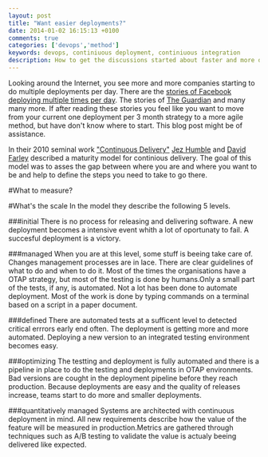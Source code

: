 ```yaml
---
layout: post
title: "Want easier deployments?"
date: 2014-01-02 16:15:13 +0100
comments: true
categories: ['devops','method']
keywords: devops, continiuous deployment, continiuous integration
description: How to get the discussions started about faster and more deployments
---
```

Looking around the Internet, you see more and more companies starting to do multiple deployments per day. There are the [stories of Facebook deploying multiple times per day](https://www.facebook.com/notes/facebook-engineering/ship-early-and-ship-twice-as-often/10150985860363920). The stories of [The Guardian](http://blog.utest.com/continuous-deployment-and-testing-in-production/2012/12/) and many many more. If after reading these stories you feel like you want to move from your current one deployment per 3 month strategy to a more agile method, but have don't know where to start. This blog post might be of assistance.

<!-- more -->
In their 2010 seminal work ["Continuous Delivery"](http://www.amazon.com/gp/product/0321601912?ie=UTF8&tag=martinfowlerc-20&linkCode=as2&camp=1789&creative=9325&creativeASIN=0321601912) [Jez Humble](http://jezhumble.net/) and [David Farley](http://www.davefarley.net/) described a maturity model for continious delivery. The goal of this model was to asses the gap between where you are and where you want to be and help to define the steps you need to take to go there.

#What to measure?


#What's the scale
In the model they describe the following 5 levels.

###initial
There is no process for releasing and delivering software. A new deployment becomes a intensive event whith a lot of oportunaty to fail. A succesful deployment is a victory. 

###managed
When you are at this level, some stuff is beeing take care of. Changes management processes are in lace. There are clear guidelines of what to do and when to do it. Most of the times the organisations have a OTAP strategy, but most of the testing is done by humans.Only a small part of the tests, if any, is automated. Not a lot has been done to automate deployment. Most of the work is done by typing commands on a terminal based on a script in a paper document.

###defined
There are automated tests at a sufficent level to detected critical errrors early end often. The deployment is getting more and more automated. Deploying a new version to an integrated testing environment becomes easy.

###optimizing
The testting and deployment is fully automated and there is a pipeline in place to do the testing and deployments in OTAP environments. Bad versions are cought in the deployment pipeline before they reach production. Because deployments are easy and the quality of releases increase, teams start to do more and smaller deployments. 

###quantitatively managed
Systems are architected with continuous deployment in mind. All new requirements describe how the value of the feature will be measured in production.Metrics are gathered through techniques such as A/B testing to validate the value is actualy beeing delivered like expected. 

